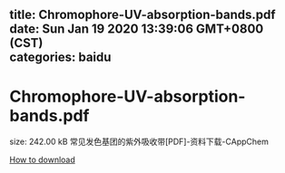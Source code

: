 
title: Chromophore-UV-absorption-bands.pdf
date: Sun Jan 19 2020 13:39:06 GMT+0800 (CST)    
categories: baidu
---

# Chromophore-UV-absorption-bands.pdf
size: 242.00 kB
 常见发色基团的紫外吸收带[PDF]-资料下载-CAppChem
 

[How to download](https://bpcam.bemobtrk.com/go/2ceec3aa-1ca2-46d6-b9ff-aaa5c184517c?jno=154)